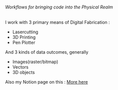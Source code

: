 ###### Workflows for bringing code into the Physical Realm

I work with 3 primary means of Digital Fabrication :
- Lasercutting
- 3D Printing
- Pen Plotter

And 3 kinds of data outcomes, generally
- Images(raster/bitmap)
- Vectors
- 3D objects

Also my Notion page on this :
[More here](https://sudsy-rainbow-b81.notion.site/CodeToPhysical-a2eeaa97eedf4c60a6d27f7aaf71ba77)
